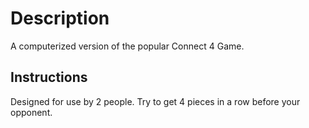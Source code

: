 # Description
A computerized version of the popular Connect 4 Game.

## Instructions
Designed for use by 2 people.
Try to get 4 pieces in a row before your opponent.
